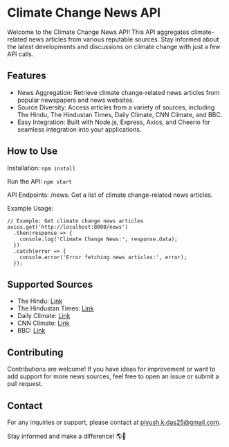 # Climate Change News API

Welcome to the Climate Change News API! This API aggregates climate-related news articles from various reputable sources. Stay informed about the latest developments and discussions on climate change with just a few API calls.

## Features
* News Aggregation: Retrieve climate change-related news articles from popular newspapers and news websites.
* Source Diversity: Access articles from a variety of sources, including The Hindu, The Hindustan Times, Daily Climate, CNN Climate, and BBC.
* Easy Integration: Built with Node.js, Express, Axios, and Cheerio for seamless integration into your applications.

## How to Use
Installation:
```npm install```

Run the API:
```npm start```

API Endpoints:
/news: Get a list of climate change-related news articles.

Example Usage:
```const axios = require('axios');
// Example: Get climate change news articles
axios.get('http://localhost:8000/news')
  .then(response => {
    console.log('Climate Change News:', response.data);
  })
  .catch(error => {
    console.error('Error fetching news articles:', error);
  });
```

## Supported Sources
* The Hindu: [Link](https://www.thehindu.com/)
* The Hindustan Times: [Link](https://www.hindustantimes.com/)
* Daily Climate: [Link](https://www.dailyclimate.org/)
* CNN Climate: [Link](https://edition.cnn.com/world/cnn-climate)
* BBC: [Link](https://www.bbc.com/news/topics/cmj34zmwm1zt)

## Contributing
Contributions are welcome! If you have ideas for improvement or want to add support for more news sources, feel free to open an issue or submit a pull request.

## Contact
For any inquiries or support, please contact at piyush.k.das25@gmail.com.

Stay informed and make a difference! 🌎📰
